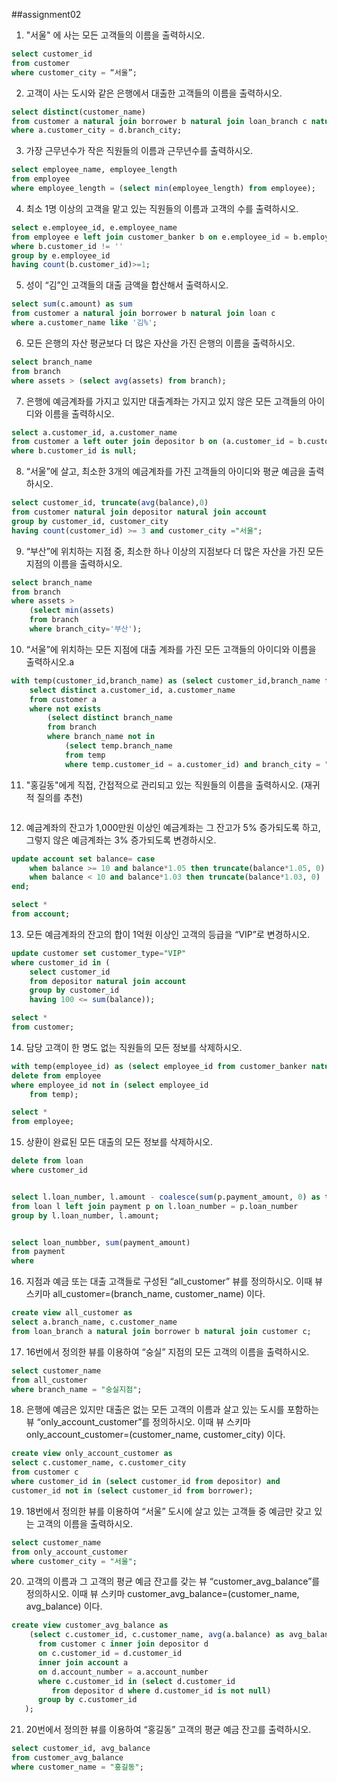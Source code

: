 ##assignment02
1.	"서울" 에 사는 모든 고객들의 이름을 출력하시오.
```sql
select customer_id
from customer
where customer_city = “서울”;

```
2.	고객이 사는 도시와 같은 은행에서 대출한 고객들의 이름을 출력하시오.
```sql
select distinct(customer_name)
from customer a natural join borrower b natural join loan_branch c natural join branch d
where a.customer_city = d.branch_city;
```
3.	가장 근무년수가 작은 직원들의 이름과 근무년수를 출력하시오.
```sql
select employee_name, employee_length
from employee
where employee_length = (select min(employee_length) from employee);
```
4.	최소 1명 이상의 고객을 맡고 있는 직원들의 이름과 고객의 수를 출력하시오.
```sql
select e.employee_id, e.employee_name
from employee e left join customer_banker b on e.employee_id = b.employee_id
where b.customer_id != ''
group by e.employee_id
having count(b.customer_id)>=1;
```
5.	성이 “김”인 고객들의 대출 금액을 합산해서 출력하시오.
```sql
select sum(c.amount) as sum
from customer a natural join borrower b natural join loan c
where a.customer_name like '김%';
```
6.	모든 은행의 자산 평균보다 더 많은 자산을 가진 은행의 이름을 출력하시오.
```sql
select branch_name
from branch
where assets > (select avg(assets) from branch);
```
7.	은행에 예금계좌를 가지고 있지만 대출계좌는 가지고 있지 않은 모든 고객들의 아이디와 이름을 출력하시오.
```sql
select a.customer_id, a.customer_name
from customer a left outer join depositor b on (a.customer_id = b.customer_id)
where b.customer_id is null;
```
8.	“서울”에 살고, 최소한 3개의 예금계좌를 가진 고객들의 아이디와 평균 예금을 출력하시오.
```sql
select customer_id, truncate(avg(balance),0)
from customer natural join depositor natural join account
group by customer_id, customer_city
having count(customer_id) >= 3 and customer_city ="서울";
```
9.	“부산”에 위치하는 지점 중, 최소한 하나 이상의 지점보다 더 많은 자산을 가진 모든 지점의 이름을 출력하시오.
```sql
select branch_name
from branch
where assets >
    (select min(assets)
    from branch
    where branch_city='부산');
```
10.	“서울”에 위치하는 모든 지점에 대출 계좌를 가진 모든 고객들의 아이디와 이름을 출력하시오.a
```sql
with temp(customer_id,branch_name) as (select customer_id,branch_name from loan_branch natural join borrower natural join branch)
    select distinct a.customer_id, a.customer_name
    from customer a
    where not exists
        (select distinct branch_name
        from branch
        where branch_name not in
            (select temp.branch_name
            from temp
            where temp.customer_id = a.customer_id) and branch_city = "서울");
```
11.	"홍길동"에게 직접, 간접적으로 관리되고 있는 직원들의 이름을 출력하시오. (재귀적 질의를 추천)
```sql

```

12.	예금계좌의 잔고가 1,000만원 이상인 예금계좌는 그 잔고가 5% 증가되도록 하고, 그렇지 않은 예금계좌는 3% 증가되도록 변경하시오.
```sql
update account set balance= case
    when balance >= 10 and balance*1.05 then truncate(balance*1.05, 0)
    when balance < 10 and balance*1.03 then truncate(balance*1.03, 0)
end;
```

```sql
select *
from account;
```

13.	모든 예금계좌의 잔고의 합이 1억원 이상인 고객의 등급을 “VIP”로 변경하시오.
```sql
update customer set customer_type="VIP"
where customer_id in (
    select customer_id
    from depositor natural join account
    group by customer_id
    having 100 <= sum(balance));
```

```sql
select *
from customer;
```


14.	담당 고객이 한 명도 없는 직원들의 모든 정보를 삭제하시오.
```sql
with temp(employee_id) as (select employee_id from customer_banker natural join employee)
delete from employee
where employee_id not in (select employee_id
    from temp);
```

```sql
select *
from employee;
```

15.	상환이 완료된 모든 대출의 모든 정보를 삭제하시오.
```sql
delete from loan
where customer_id 


select l.loan_number, l.amount - coalesce(sum(p.payment_amount, 0) as totalPaymentAmount)
from loan l left join payment p on l.loan_number = p.loan_number
group by l.loan_number, l.amount;


select loan_numbber, sum(payment_amount)
from payment
where
```
16.	지점과 예금 또는 대출 고객들로 구성된 “all_customer” 뷰를 정의하시오. 이때 뷰 스키마 all_customer=(branch_name, customer_name) 이다.

```sql
create view all_customer as
select a.branch_name, c.customer_name
from loan_branch a natural join borrower b natural join customer c;
```


17.	16번에서 정의한 뷰를 이용하여 “숭실” 지점의 모든 고객의 이름을 출력하시오.
```sql
select customer_name
from all_customer
where branch_name = "숭실지점";
```

18.	은행에 예금은 있지만 대출은 없는 모든 고객의 이름과 살고 있는 도시를 포함하는 뷰 “only_account_customer”를 정의하시오. 이때 뷰 스키마 only_account_customer=(customer_name, customer_city) 이다.
```sql
create view only_account_customer as
select c.customer_name, c.customer_city
from customer c
where customer_id in (select customer_id from depositor) and
customer_id not in (select customer_id from borrower);
```
19.	18번에서 정의한 뷰를 이용하여 “서울” 도시에 살고 있는 고객들 중 예금만 갖고 있는 고객의 이름을 출력하시오.
```sql
select customer_name 
from only_account_customer
where customer_city = "서울";
```
20.	고객의 이름과 그 고객의 평균 예금 잔고를 갖는 뷰 “customer_avg_balance”를 정의하시오. 이때 뷰 스키마 customer_avg_balance=(customer_name, avg_balance) 이다.
```sql
create view customer_avg_balance as
    (select c.customer_id, c.customer_name, avg(a.balance) as avg_balance
      from customer c inner join depositor d
      on c.customer_id = d.customer_id
      inner join account a
      on d.account_number = a.account_number
      where c.customer_id in (select d.customer_id 
         from depositor d where d.customer_id is not null)
      group by c.customer_id
   );
```
21.	20번에서 정의한 뷰를 이용하여 “홍길동” 고객의 평균 예금 잔고를 출력하시오.
```sql
select customer_id, avg_balance
from customer_avg_balance
where customer_name = "홍길동";
```

